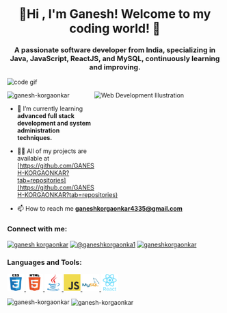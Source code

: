 <h1 align="center">👋Hi , I'm Ganesh! Welcome to my coding world! 🌟</h1>
<h3 align="center">A passionate software developer from India, specializing in Java, JavaScript, ReactJS, and MySQL, continuously learning and improving.</h3>

<img alt="code gif" src="https://user-images.githubusercontent.com/74038190/241765440-80728820-e06b-4f96-9c9e-9df46f0cc0a5.gif">

<p >
<img align="right" width="300" height="225" src="https://cdn.dribbble.com/users/1233499/screenshots/3850691/web-development.gif" alt="Web Development Illustration" >
</p>

<p align="left"> <img src="https://komarev.com/ghpvc/?username=ganesh-korgaonkar&label=Profile%20views&color=0e75b6&style=flat" alt="ganesh-korgaonkar" /> </p>

- 🌱 I’m currently learning **advanced full stack development and system administration techniques.**

- 👨‍💻 All of my projects are available at [https://github.com/GANESH-KORGAONKAR?tab=repositories](https://github.com/GANESH-KORGAONKAR?tab=repositories)

- 📫 How to reach me **ganeshkorgaonkar4335@gmail.com**

<h3 align="left">Connect with me:</h3>
<p align="left">
<a href="https://linkedin.com/in/ganesh korgaonkar" target="blank"><img align="center" src="https://raw.githubusercontent.com/rahuldkjain/github-profile-readme-generator/master/src/images/icons/Social/linked-in-alt.svg" alt="ganesh korgaonkar" height="30" width="40" /></a>
<a href="https://www.hackerrank.com/@ganeshkorgaonka1" target="blank"><img align="center" src="https://raw.githubusercontent.com/rahuldkjain/github-profile-readme-generator/master/src/images/icons/Social/hackerrank.svg" alt="@ganeshkorgaonka1" height="30" width="40" /></a>
<a href="https://www.leetcode.com/ganeshkorgaonkar" target="blank"><img align="center" src="https://raw.githubusercontent.com/rahuldkjain/github-profile-readme-generator/master/src/images/icons/Social/leet-code.svg" alt="ganeshkorgaonkar" height="30" width="40" /></a>
</p>

<h3 align="left">Languages and Tools:</h3>
<p align="left"> <a href="https://www.w3schools.com/css/" target="_blank" rel="noreferrer"> <img src="https://raw.githubusercontent.com/devicons/devicon/master/icons/css3/css3-original-wordmark.svg" alt="css3" width="40" height="40"/> </a> <a href="https://www.w3.org/html/" target="_blank" rel="noreferrer"> <img src="https://raw.githubusercontent.com/devicons/devicon/master/icons/html5/html5-original-wordmark.svg" alt="html5" width="40" height="40"/> </a> <a href="https://www.java.com" target="_blank" rel="noreferrer"> <img src="https://raw.githubusercontent.com/devicons/devicon/master/icons/java/java-original.svg" alt="java" width="40" height="40"/> </a> <a href="https://developer.mozilla.org/en-US/docs/Web/JavaScript" target="_blank" rel="noreferrer"> <img src="https://raw.githubusercontent.com/devicons/devicon/master/icons/javascript/javascript-original.svg" alt="javascript" width="40" height="40"/> </a> <a href="https://www.mysql.com/" target="_blank" rel="noreferrer"> <img src="https://raw.githubusercontent.com/devicons/devicon/master/icons/mysql/mysql-original-wordmark.svg" alt="mysql" width="40" height="40"/> </a> <a href="https://reactjs.org/" target="_blank" rel="noreferrer"> <img src="https://raw.githubusercontent.com/devicons/devicon/master/icons/react/react-original-wordmark.svg" alt="react" width="40" height="40"/> </a> </p>

<p><img align="left" src="https://github-readme-stats.vercel.app/api/top-langs?username=ganesh-korgaonkar&show_icons=true&locale=en&layout=compact" alt="ganesh-korgaonkar" /></p>

<p>&nbsp;<img align="center" src="https://github-readme-stats.vercel.app/api?username=ganesh-korgaonkar&show_icons=true&locale=en" alt="ganesh-korgaonkar" /></p>
